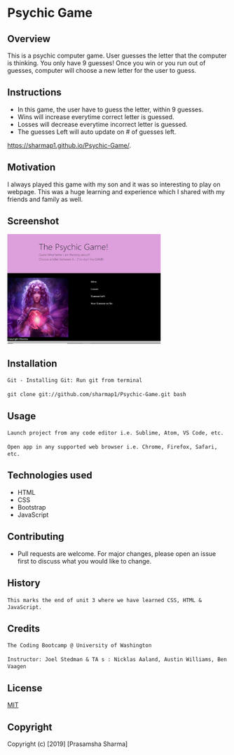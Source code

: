 # Psychic Game
## Overview
This is a psychic computer game. User guesses the letter that the computer is thinking. You only have 9 guesses!
Once you win or you run out of guesses, computer will choose a new letter for the user to guess.

## Instructions
* In this game, the user have to guess the letter, within 9 guesses.
* Wins will increase everytime correct letter is guessed.
* Losses will decrease everytime incorrect letter is guessed.
* The guesses Left will auto update on # of guesses left.

https://sharmap1.github.io/Psychic-Game/.

## Motivation
I always played this game with my son and it was so interesting to play on webpage. 
This was a huge learning and experience which I shared with my friends and family as well.
 
## Screenshot
<img src="assets/images/psychic.JPG" width="350" height="250"> 

## Installation
```
Git - Installing Git: Run git from terminal

git clone git://github.com/sharmap1/Psychic-Game.git bash

```

## Usage
```
Launch project from any code editor i.e. Sublime, Atom, VS Code, etc.

Open app in any supported web browser i.e. Chrome, Firefox, Safari, etc.
```
## Technologies used
* HTML
* CSS
* Bootstrap
* JavaScript

## Contributing

* Pull requests are welcome. For major changes, please open an issue first 
to discuss what you would like to change.


## History
```
This marks the end of unit 3 where we have learned CSS, HTML & JavaScript.
```
## Credits
```
The Coding Bootcamp @ University of Washington

Instructor: Joel Stedman & TA s : Nicklas Aaland, Austin Williams, Ben Vaagen
```

## License
[MIT](https://choosealicense.com/licenses/mit/)

## Copyright
Copyright (c) [2019] [Prasamsha Sharma]

